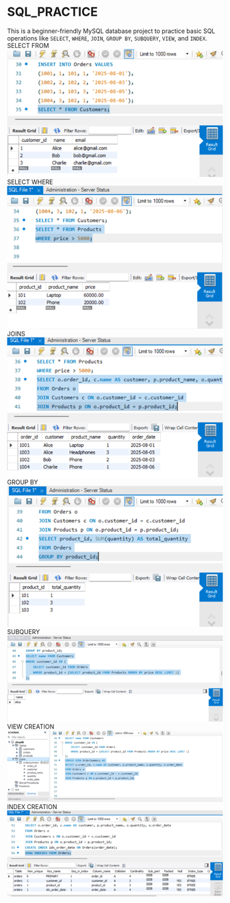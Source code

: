 # SQL_PRACTICE
This is a beginner-friendly MySQL database project to practice basic SQL operations like `SELECT`, `WHERE`, `JOIN`, `GROUP BY`, `SUBQUERY`, `VIEW`, and `INDEX`.
SELECT FROM
![image alt](https://github.com/Shohom-13/SQL_PRACTICE/blob/23595c48f512f73d19403beeb44b28a63e6a3673/Screenshot%202025-08-08%20111415.png)
SELECT WHERE
![image alt](https://github.com/Shohom-13/SQL_PRACTICE/blob/2d353ecec282c7ab5f294566ce152726163a4aaf/Screenshot%202025-08-08%20111600.png)
JOINS
![image alt](https://github.com/Shohom-13/SQL_PRACTICE/blob/569d5e3f919f3e616844ae90eeb2611aec45c16c/Screenshot%202025-08-08%20111747.png)
GROUP BY
![image alt](https://github.com/Shohom-13/SQL_PRACTICE/blob/0b1209b652a22e78c31a99826631e5746e7a9f8b/Screenshot%202025-08-08%20111855.png)
SUBQUERY
![image alt](https://github.com/Shohom-13/SQL_PRACTICE/blob/89cd0c5f44be6711791bef2a49e58fe9af7fad03/Screenshot%202025-08-08%20112114.png)
VIEW CREATION
![image alt](https://github.com/Shohom-13/SQL_PRACTICE/blob/49f7b357ef7e51ebb7a4a456f02dd588fd678e91/Screenshot%202025-08-08%20112427.png)
INDEX CREATION
![image alt](https://github.com/Shohom-13/SQL_PRACTICE/blob/571494d815a377f6a3c35ddfdd96cfbe6c23c9f2/Screenshot%202025-08-08%20112803.png)
